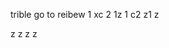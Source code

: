 trible go to reibew
1
xc
2
1z
1
c2
z1
z

z
z
z
z





















































































